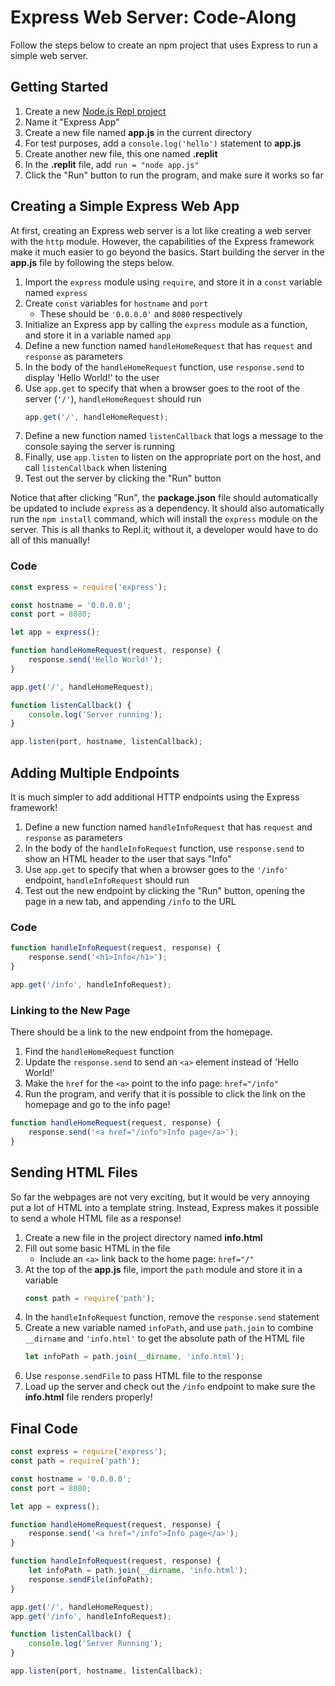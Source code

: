 # Express Web Server: Code-Along
Follow the steps below to create an npm project that uses Express to run a simple web server.

## Getting Started
1. Create a new [Node.js Repl project](https://repl.it/new/nodejs)
1. Name it "Express App"
1. Create a new file named **app.js** in the current directory
1. For test purposes, add a `console.log('hello')` statement to **app.js** 
1. Create another new file, this one named **.replit**
1. In the **.replit** file, add `run = "node app.js"`
1. Click the "Run" button to run the program, and make sure it works so far

## Creating a Simple Express Web App
At first, creating an Express web server is a lot like creating a web server with the `http` module. However, the capabilities of the Express framework make it much easier to go beyond the basics. Start building the server in the **app.js** file by following the steps below.

1. Import the `express` module using `require`, and store it in a `const` variable named `express`
1. Create `const` variables for `hostname` and `port`
    - These should be `'0.0.0.0'` and `8080` respectively
1. Initialize an Express app by calling the `express` module as a function, and store it in a variable named `app`
1. Define a new function named `handleHomeRequest` that has `request` and `response` as parameters
1. In the body of the `handleHomeRequest` function, use `response.send` to display 'Hello World!' to the user
1. Use `app.get` to specify that when a browser goes to the root of the server (`'/'`), `handleHomeRequest` should run
    ```js
    app.get('/', handleHomeRequest);
    ```
1. Define a new function named `listenCallback` that logs a message to the console saying the server is running
1. Finally, use `app.listen` to listen on the appropriate port on the host, and call `listenCallback` when listening
1. Test out the server by clicking the "Run" button

Notice that after clicking "Run", the **package.json** file should automatically be updated to include `express` as a dependency. It should also automatically run the `npm install` command, which will install the `express` module on the server. This is all thanks to Repl.it; without it, a developer would have to do all of this manually!

### Code
```js
const express = require('express');

const hostname = '0.0.0.0';
const port = 8080;

let app = express();

function handleHomeRequest(request, response) {
    response.send('Hello World!');
}

app.get('/', handleHomeRequest);

function listenCallback() {
    console.log('Server running');
}

app.listen(port, hostname, listenCallback);
```

## Adding Multiple Endpoints
It is much simpler to add additional HTTP endpoints using the Express framework!

1. Define a new function named `handleInfoRequest` that has `request` and `response` as parameters
1. In the body of the `handleInfoRequest` function, use `response.send` to show an HTML header to the user that says "Info"
1. Use `app.get` to specify that when a browser goes to the `'/info'` endpoint, `handleInfoRequest` should run
1. Test out the new endpoint by clicking the "Run" button, opening the page in a new tab, and appending `/info` to the URL

### Code
```js
function handleInfoRequest(request, response) {
    response.send('<h1>Info</h1>');
}

app.get('/info', handleInfoRequest);
```

### Linking to the New Page
There should be a link to the new endpoint from the homepage.

1. Find the `handleHomeRequest` function
1. Update the `response.send` to send an `<a>` element instead of 'Hello World!'
1. Make the `href` for the `<a>` point to the info page: `href="/info"`
1. Run the program, and verify that it is possible to click the link on the homepage and go to the info page!

```js
function handleHomeRequest(request, response) {
    response.send('<a href="/info">Info page</a>');
}
```

## Sending HTML Files
So far the webpages are not very exciting, but it would be very annoying put a lot of HTML into a template string. Instead, Express makes it possible to send a whole HTML file as a response!

1. Create a new file in the project directory named **info.html**
1. Fill out some basic HTML in the file
    - Include an `<a>` link back to the home page: `href="/"`
1. At the top of the **app.js** file, import the `path` module and store it in a variable
    ```js
    const path = require('path');
    ```
1. In the `handleInfoRequest` function, remove the `response.send` statement
1. Create a new variable named `infoPath`, and use `path.join` to combine `__dirname` and `'info.html'` to get the absolute path of the HTML file
    ```js
    let infoPath = path.join(__dirname, 'info.html');
    ```
1. Use `response.sendFile` to pass HTML file to the response
1. Load up the server and check out the `/info` endpoint to make sure the **info.html** file renders properly!

## Final Code
```js
const express = require('express');
const path = require('path');

const hostname = '0.0.0.0';
const port = 8080;

let app = express();

function handleHomeRequest(request, response) {
    response.send('<a href="/info">Info page</a>');
}

function handleInfoRequest(request, response) {
    let infoPath = path.join(__dirname, 'info.html');
    response.sendFile(infoPath);
}

app.get('/', handleHomeRequest);
app.get('/info', handleInfoRequest);

function listenCallback() {
    console.log('Server Running');
}

app.listen(port, hostname, listenCallback);
```
